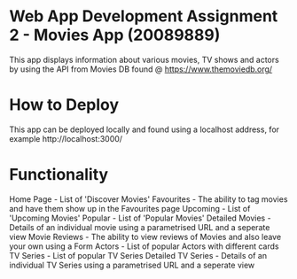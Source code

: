 # Web App Development Assignment 2 - Movies App (20089889)

This app displays information about various movies, TV shows and actors by using the API from Movies DB found @ https://www.themoviedb.org/

# How to Deploy

This app can be deployed locally and found using a localhost address, for example http://localhost:3000/

# Functionality

Home Page - List of 'Discover Movies'
Favourites - The ability to tag movies and have them show up in the Favourites page
Upcoming - List of 'Upcoming Movies'
Popular - List of 'Popular Movies'
Detailed Movies - Details of an individual movie using a parametrised URL and a seperate view
Movie Reviews - The ability to view reviews of Movies and also leave your own using a Form
Actors - List of popular Actors with different cards
TV Series - List of popular TV Series
Detailed TV Series - Details of an individual TV Series using a parametrised URL and a seperate view



